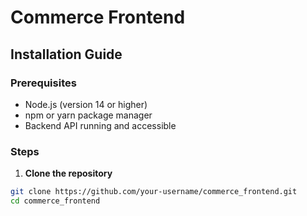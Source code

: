 # Commerce Frontend

## Installation Guide

### Prerequisites

- Node.js (version 14 or higher)
- npm or yarn package manager
- Backend API running and accessible

### Steps

1. **Clone the repository**

```bash
git clone https://github.com/your-username/commerce_frontend.git
cd commerce_frontend
